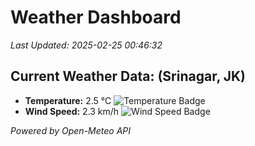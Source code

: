 
# Weather Dashboard

_Last Updated: 2025-02-25 00:46:32_

## Current Weather Data: (Srinagar, JK)
- **Temperature:** 2.5 °C ![Temperature Badge](https://img.shields.io/badge/Temperature-Low%20Temp-blue)
- **Wind Speed:** 2.3 km/h ![Wind Speed Badge](https://img.shields.io/badge/Wind%20Speed-Light%20Wind-blue)

*Powered by Open-Meteo API*
